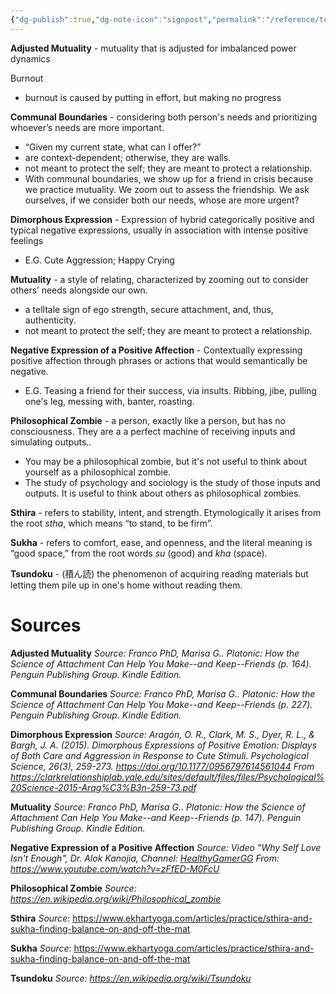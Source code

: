 ```yaml
---
{"dg-publish":true,"dg-note-icon":"signpost","permalink":"/reference/terms/","dgPassFrontmatter":true,"noteIcon":"signpost"}
---
```


**Adjusted Mutuality** - mutuality that is adjusted for imbalanced power dynamics

Burnout
- burnout is caused by putting in effort, but making no progress

**Communal Boundaries** - considering both person's needs and prioritizing whoever’s needs are more important.
- “Given my current state, what can I offer?”
- are context-dependent; otherwise, they are walls.
- not meant to protect the self; they are meant to protect a relationship.
- With communal boundaries, we show up for a friend in crisis because we practice mutuality. We zoom out to assess the friendship. We ask ourselves, if we consider both our needs, whose are more urgent?

**Dimorphous Expression** - Expression of hybrid categorically positive and typical negative expressions, usually in association with intense positive feelings
- E.G. Cute Aggression; Happy Crying

**Mutuality** - a style of relating, characterized by zooming out to consider others’ needs alongside our own.
- a telltale sign of ego strength, secure attachment, and, thus, authenticity.
- not meant to protect the self; they are meant to protect a relationship.

**Negative Expression of a Positive Affection** - Contextually expressing positive affection through phrases or actions that would semantically be negative.
- E.G. Teasing a friend for their success, via insults. Ribbing, jibe, pulling one's leg, messing with, banter, roasting.

**Philosophical Zombie** - a person, exactly like a person, but has no consciousness. They are a a perfect machine of receiving inputs and simulating outputs..
- You may be a philosophical zombie, but it's not useful to think about yourself as a philosophical zombie.
- The study of psychology and sociology is the study of those inputs and outputs. 
  It is useful to think about others as philosophical zombies.

**Sthira** - refers to stability, intent, and strength. Etymologically it arises from the root _stha_, which means “to stand, to be firm”.

**Sukha** - refers to comfort, ease, and openness, and the literal meaning is “good space,” from the root words _su_ (good) and _kha_ (space).

**Tsundoku** - (積ん読) the phenomenon of acquiring reading materials but letting them pile up in one's home without reading them.

# Sources

**Adjusted Mutuality** 
*Source: Franco PhD, Marisa G.. Platonic: How the Science of Attachment Can Help You Make--and Keep--Friends (p. 164). Penguin Publishing Group. Kindle Edition.* 

**Communal Boundaries**
*Source: Franco PhD, Marisa G.. Platonic: How the Science of Attachment Can Help You Make--and Keep--Friends (p. 227). Penguin Publishing Group. Kindle Edition.* 

**Dimorphous Expression**
*Source: Aragón, O. R., Clark, M. S., Dyer, R. L., & Bargh, J. A. (2015). Dimorphous Expressions of Positive Emotion: Displays of Both Care and Aggression in Response to Cute Stimuli. Psychological Science, 26(3), 259-273. https://doi.org/10.1177/0956797614561044
From https://clarkrelationshiplab.yale.edu/sites/default/files/files/Psychological%20Science-2015-Arag%C3%B3n-259-73.pdf*

**Mutuality**
*Source: Franco PhD, Marisa G.. Platonic: How the Science of Attachment Can Help You Make--and Keep--Friends (p. 147). Penguin Publishing Group. Kindle Edition.* 

**Negative Expression of a Positive Affection**
*Source: Video "Why Self Love Isn't Enough", Dr. Alok Kanojia, Channel: [HealthyGamerGG](https://www.youtube.com/@HealthyGamerGG) 
From: https://www.youtube.com/watch?v=zFfED-M0FcU*

**Philosophical Zombie**
*Source: https://en.wikipedia.org/wiki/Philosophical_zombie*

**Sthira**
*Source*: https://www.ekhartyoga.com/articles/practice/sthira-and-sukha-finding-balance-on-and-off-the-mat

**Sukha**
*Source*: https://www.ekhartyoga.com/articles/practice/sthira-and-sukha-finding-balance-on-and-off-the-mat

**Tsundoku**
*Source: https://en.wikipedia.org/wiki/Tsundoku*